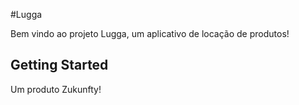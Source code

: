 #Lugga

Bem vindo ao projeto Lugga, um aplicativo de locação de produtos!

## Getting Started

Um produto Zukunfty!